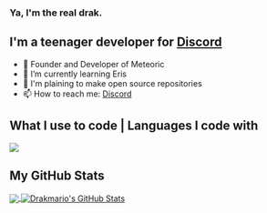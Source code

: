 ### Ya, I'm the real drak.

## I'm a teenager developer for [Discord](https://discord.com/)
- 🌠 Founder and Developer of Meteoric
- 🌱 I’m currently learning Eris
- 🥅 I'm plaining to make open source repositories
- 📫 How to reach me: [Discord](https://discord.gg/x5pHdAE)

## What I use to code | Languages I code with
![](https://img.shields.io/badge/Code-JavaScript-informational?style=flat&logo=javascript&logoColor=white&color=2bbc8a)

## My GitHub Stats

<a href="https://github.com/Drakmario/Drakmario">
  <img align="center" src="https://github-readme-stats.vercel.app/api/top-langs/?username=Drakmario&hide=java,html&title_color=ffffff&text_color=c9cacc&icon_color=2bbc8a&bg_color=1d1f21" />
</a>
<a href="https://github.com/Drakmario/Drakmario">
  <img align="center" src="https://github-readme-stats.vercel.app/api?username=Drakmario&show_icons=true&line_height=27&count_private=true&title_color=ffffff&text_color=c9cacc&icon_color=2bbc8a&bg_color=1d1f21" alt="Drakmario's GitHub Stats" />
</a>
<!-- Icons: https://simpleicons.org/ -->
<!-- Emojis: https://emojipedia.org/emoji/ -->
<!-- HTML Emojis: https://www.fileformat.info/index.htm -->
<!-- Shields: https://shields.io/ -->
<!-- GitHub Stats: https://github.com/Drakmario/github-readme-stats -->
